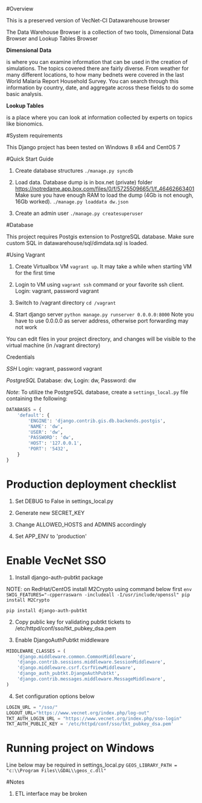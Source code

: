 #Overview

This is a preserved version of VecNet-CI Datawarehouse browser

The Data Warehouse Browser is a collection of two tools, Dimensional Data Browser and Lookup Tables Browser

**Dimensional Data**

is where you can examine information that can be used in the creation of simulations. The topics covered there are 
fairly diverse. From weather for many different locations, to how many bednets were covered in the last World Malaria 
Report Household Survey. You can search through this information by country, date, and aggregate across these fields to 
do some basic analysis.

**Lookup Tables**

is a place where you can look at information collected by experts on topics like bionomics.

#System requirements

This Django project has been tested on Windows 8 x64 and CentOS 7

#Quick Start Guide
1. Create database structures
    `./manage.py syncdb`

2. Load data. Database dump is in box.net (private) folder https://notredame.app.box.com/files/0/f/5725509665/1/f_46462663401 
Make sure you have enough RAM to load the dump (4Gb is not enough, 16Gb worked).
    `./manage.py loaddata dw.json`

3. Create an admin user
   `./manage.py createsuperuser`

#Database

This project requires Postgis extension to PostgreSQL database.
Make sure custom SQL in datawarehouse/sql/dimdata.sql is loaded.

#Using Vagrant

1. Create Virtualbox VM `vagrant up`. It may take a while when starting VM for the first time

2. Login to VM using `vagrant ssh` command or your favorite ssh client. Login: vagrant, password vagrant

3. Switch to /vagrant directory `cd /vagrant`

4. Start django server `python manage.py runserver 0.0.0.0:8000`
Note you have to use 0.0.0.0 as server address, otherwise port forwarding may not work

You can edit files in your project directory, and changes will be visible to the virtual machine
(in /vagrant directory)

Credentials

*SSH* Login: vagrant, password vagrant

*PostgreSQL* Database: dw, Login: dw, Password: dw

*Note*: To utilize the PostgreSQL database, create a `settings_local.py` file containing the following:
```python
DATABASES = {
	'default': {
		'ENGINE': 'django.contrib.gis.db.backends.postgis',
		'NAME': 'dw',
		'USER': 'dw',
		'PASSWORD': 'dw',
		'HOST': '127.0.0.1',
		'PORT': '5432',
	}
}
```

# Production deployment checklist

1. Set DEBUG to False in settings_local.py

2. Generate new SECRET_KEY
 
3. Change ALLOWED_HOSTS and ADMINS accordingly

4. Set APP_ENV to 'production'

# Enable VecNet SSO

1. Install django-auth-pubtkt package

NOTE: on RedHat/CentOS install M2Crypto using command below first
`env SWIG_FEATURES="-cpperraswarn -includeall -I/usr/include/openssl" pip install M2Crypto`

`pip install django-auth-pubtkt`


2. Copy public key for validating pubtkt tickets to /etc/httpd/conf/sso/tkt_pubkey_dsa.pem

3. Enable DjangoAuthPubtkt middleware
```python
MIDDLEWARE_CLASSES = (
    'django.middleware.common.CommonMiddleware',
    'django.contrib.sessions.middleware.SessionMiddleware',
    'django.middleware.csrf.CsrfViewMiddleware',
    'django_auth_pubtkt.DjangoAuthPubtkt',
    'django.contrib.messages.middleware.MessageMiddleware',
)
```

4. Set configuration options below
```python
LOGIN_URL = "/sso/"
LOGOUT_URL="https://www.vecnet.org/index.php/log-out"
TKT_AUTH_LOGIN_URL = "https://www.vecnet.org/index.php/sso-login"
TKT_AUTH_PUBLIC_KEY = '/etc/httpd/conf/sso/tkt_pubkey_dsa.pem'
```

# Running project on Windows
Line below may be required in settings_local.py
```GEOS_LIBRARY_PATH = "c:\\Program Files\\GDAL\\geos_c.dll"```

#Notes

1. ETL interface may be broken